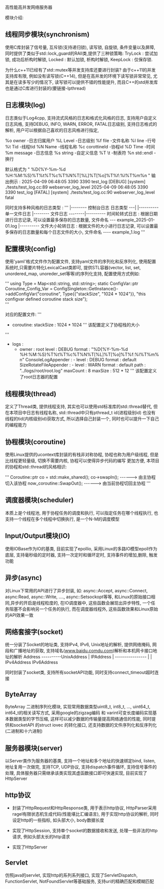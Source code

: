 高性能高并发网络服务器

模块介绍:

## 线程同步模块(synchronism)
使用C库封装了信号量, 互斥锁(支持递归锁), 读写锁, 自旋锁, 条件变量以及屏障, 同时提供了类似于std::lock_guard的RAII类,提供了三种锁策略:
TryLock : 尝试加锁, 成功后析构时解锁, Locked : 默认加锁, 析构时解锁, KeepLock : 仅保存锁.

为什么c++11已经有了std::mutex等并发支持库还要进行封装? 
  由于c++11的并发支持库有限, 例如没有读写锁(C++14), 但是在高并发的环境下读写锁非常常见, 
  尤其是在读多写少的情况下, 读写锁可以提供不错的性能提升, 而且C++的std并发库也是通过C库进行封装的(要链接-lpthread)

## 日志模块(log)
日志类似于Log4cpp, 支持流式风格的日志和格式化风格的日志, 支持用户自定义日志风格, 支持DEBUG, INFO, WARN, ERROR, FATAL日志级别, 
支持日志格式的解析, 用户可以根据自己喜欢的日志风格进行指定, 

  %o owner            -日志归属用户       %L Level            -日志级别
  %f file             -文件名称           %l line             -行号
  %t Tid              -线程tid            %N Name             -线程名称
  %c corottineId      -协程id             %D Time             -时间
  %m message          -日志信息           %s string           -自定义信息
  %T \t               -制表符             %n std::endl        -换行

默认格式为 " %D{%Y-%m-%d %H:%M:%S}%T%t%T%c%T%N%T[%L]%T[%o]%T%f:%l%T%m%n "
输出例示 : 
2025-04-09 06:48:05	3390	3390	test_log	[DEBUG]	[system]	./tests/test_log.cc:89	webserver_log_level
2025-04-09 06:48:05	3390	3390	test_log	[FATAL]	[system]	./tests/test_log.cc:90	webserver_log_level fatal

同时支持多种风格的日志类型 :
''' 
            |-------- 控制台日志
日志类型 ---|                          |----------  单一文件日志
            |-------- 文件日志 --------|----------  时间轮转式日志 : 根据日期进行日志记录, 可以设置最多保存的日志数量, 文件命名 --- example_2025-01-01.log
                                       |----------  文件大小轮转日志 : 根据文件的大小进行日志记录,  可以设置最多保存的日志数量和每个日志文件的大小, 文件命名 ---- example_1.log
'''

## 配置模块(config)
使用'yaml'格式文件作为配置文件, 支持yaml文件的序列化和反序列化, 使用配置系统时,只需要片特化LexicalCast类即可,
提供STL容器(vector, list, set, unordered_map, unoreder_set等等)的序列化支持, 配置使用方式例如:

'''
using Type = Map<std::string, std::string>;
static ConfigVar<Type>::ptr Coroutine_Config_Var = 
        ConfigSingleton::GetInstance()->addConfigVar<Type>("coroutine", 
            Type{{"stackSize", "1024 * 1024"}},  "this configvar defined coroutine stack size");  
'''

对应的配置文件:
'''
 - coroutine:
       stackSize : 1024 * 1024
'''
该配置定义了协程栈的大小

'''
- logs :
    - owner : root
      level : DEBUG
      format : "%D{%Y-%m-%d %H:%M:%S}%T%t%T%c%T%N%T[%L]%T[%o]%T%f:%l%T%m%n"
      ConsoleLogAppender :
          - level : DEBUG
            format : default
      SizeRotateFileAppender :
          - level : WARN
            format : default
            path : "../logs/root/root.log"
            maxCount : 8
            maxSize : 512 * 12
'''
该配置定义了root日志器的配置

## 线程模块(thread)
定义了Thread类, 提供线程支持, 其实也可以使用std标准库的std::thread替代, 但在本项目中日志有线程名称, std::thread中只有pthread_t id(进程级别id)
也没有 线程的tid(内核级别id)获取方式, 所以选择自己封装一个, 同时也可以提升一下自己的编程能力


## 协程模块(coroutine)
使用Linux提供的ucontext库封装的有栈非对称协程, 协程也称为用户级线程, 但是比线程更轻量级, 切换不需要内核, 协程可以使得异步代码的编写
更加方便, 本项目的协程和std::thread的风格相识:

'''
Coroutine::ptr co = std::make_shared<Coroutine>();
co->swapIn();    ------> 由主协程切入该协程
now_coroutine::SwapOut();  ------> 由当前协程切回主协程
'''


## 调度器模块(scheduler)
本质上是个线程池, 用于协程任务的调度和执行, 可以指定任务在哪个线程执行, 也支持一个线程在多个线程中切换执行, 是一个N-M的调度模型


## Input/Output模块(IO)
使用IOBase作为IO的基类, 目前实现了epollio, 采用Linux的多路IO模型epoll作为底层, 支持毫秒级的定时器, 支持一次定时和循环定时, 支持事件的增加,删除, 触发功能


## 异步(async)
对Linux下常用的API进行了异步封装, 如: async::Accept, async::Connect, async:Read, async::Write, ...., async::Setsockopt等等, 和Linux的原始接口相同,异步的开启是线程粒度的, 在IO调度器中, 
这些函数会展现出异步特性, 一个任务阻塞不会影响另一个任务的执行, 而在调度器线程外, 这些函数效果和Linux原始的API效果一致


## 网络套接字(socket)
统一分装了Socket的地址类, 支持IPv4, IPv6, Unix地址的解析, 提供网络掩码, 网段和广播地址的获取, 支持域名(www.baidu.comdu.com)解析和本机网卡接口地址的解析
                    Address ----------UnixAddress
                       |
                   IPAddress
                       |
                ----------------
                |              |
          IPv4Address      IPv6Address

同时封装了socket类, 支持所有socketAPI功能, 同时支持connect_timeout超时连接


## ByteArray
ByteArray 二进制序列化模块, 实现常用数据类型uint8_t, int8_t, ..., uint64_t, int64_t的相关读写方式, 采用google的zigzag编码 和 varint可变长度编码实现基本数据类型的字节压缩,
这样可以减少数据的传输量提高网络通信的性能, 同时提供和socketAPI 的struct iovec 的转化接口, 还支持数据的文件序列化和反序列化(二进制和十六进制)


## 服务器模块(server)
以Server类作为服务器的基类, 支持一个地址和多个地址的快速绑定bind, listen, 地址复用一次做完, 支持TCP, UDP协议, 支持dispatch事件循环, 支持信号事件的处理, 
具体服务器只需继承该类实现其虚函数接口即可快速实现, 目前实现了HttpServer

## http协议
 - 封装了HttpRequest和HttpResponse类, 用于表示http协议, HttpParser采用ragel有限状态机生成代码(性能堪比汇编语言), 用于实现http协议的解析, 同时设定http的一些指标,
如头部大小, body数据长度

 - 实现了HttpSession, 支持单个socket的数据接收和发送, 处理一些非法的http请求, 例如头部太长的http请求

 - 实现了HttpServer

## Servlet
仿照java的servlet, 实现http的系列系列接口,  实现了ServletDispatch, FunctionServlet, NotFoundServlet等基础服务, 支持uri的精确匹配和模糊匹配
